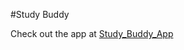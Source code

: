 #Study Buddy

Check out the app at [Study_Buddy_App](https://huggingface.co/spaces/Sai16216/Study_Buddy)
